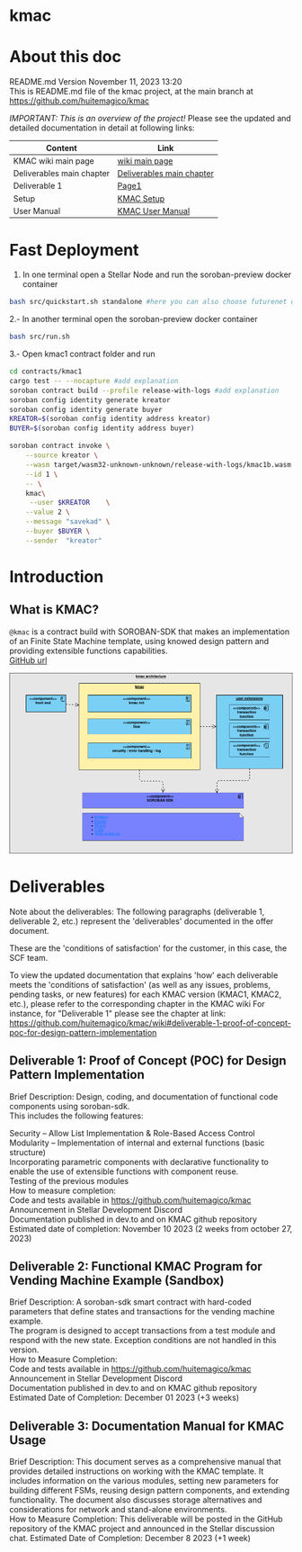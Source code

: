 # kmac
# About this doc 
README.md Version November 11, 2023 13:20<br />
This is README.md file of the kmac project, at the main branch at https://github.com/huitemagico/kmac

 *IMPORTANT: This is an overview of the project!*
Please see the updated and detailed documentation in detail at following links:


| Content| Link |
| --- | --- |
| KMAC wiki main page| [wiki main page](https://github.com/huitemagico/kmac/wiki) |
| Deliverables main chapter| [Deliverables main chapter ](https://github.com/huitemagico/kmac/wiki#deliverables) |
| Deliverable 1 | [Page1](https://github.com/huitemagico/kmac/wiki/KMAC-Deliverable-1) |
| Setup | [KMAC Setup](https://github.com/huitemagico/kmac/wiki/KMAC-Setup) |
| User Manual | [KMAC User Manual](https://github.com/huitemagico/kmac/wiki/KMAC-User-Manual) |

# Fast Deployment
1. In one terminal open a Stellar Node and run the soroban-preview docker container
```bash
bash src/quickstart.sh standalone #here you can also choose futurenet or testnet
```

2.- In another terminal open the soroban-preview docker container
```bash
bash src/run.sh
```
3.- Open kmac1 contract folder and run
```bash
cd contracts/kmac1
cargo test -- --nocapture #add explanation
soroban contract build --profile release-with-logs #add explanation
soroban config identity generate kreator
soroban config identity generate buyer
KREATOR=$(soroban config identity address kreator)
BUYER=$(soroban config identity address buyer)
```

```bash
soroban contract invoke \
    --source kreator \
    --wasm target/wasm32-unknown-unknown/release-with-logs/kmac1b.wasm \
    --id 1 \
    -- \
    kmac\
     --user $KREATOR    \
    --value 2 \
    --message "savekad" \
    --buyer $BUYER \
    --sender  "kreator"
```

# Introduction
 
## What is KMAC?
`@kmac` is a contract build with SOROBAN-SDK that makes an  implementation of an Finite State Machine template,  using knowed design pattern and providing extensible functions capabilities. <br />
[GitHub url](https://github.com/huitemagico/kmac)

![Kmac architecture](pictures/kmac03.vpd.png)

 
# Deliverables
Note about the deliverables: The following paragraphs (deliverable 1, deliverable 2, etc.) represent the 'deliverables' documented in the offer document. 

These are the 'conditions of satisfaction' for the customer, in this case, the SCF team.

To view the updated documentation that explains 'how' each deliverable meets the 'conditions of satisfaction' (as well as any issues, problems, pending tasks, or new features) for each KMAC version (KMAC1, KMAC2, etc.), please refer to the corresponding chapter in the KMAC wiki
For instance, for "Deliverable 1" please see the chapter at link: https://github.com/huitemagico/kmac/wiki#deliverable-1-proof-of-concept-poc-for-design-pattern-implementation


## Deliverable 1: Proof of Concept (POC) for Design Pattern Implementation

Brief Description: Design, coding, and documentation of functional code components using soroban-sdk.   <br />
This includes the following features:<br />

Security – Allow List Implementation & Role-Based Access Control <br />
Modularity – Implementation of internal and external functions (basic structure) <br />
Incorporating parametric components with declarative functionality to enable the use of extensible functions with component reuse. <br />
Testing of the previous modules <br />
How to measure completion: <br />
Code and tests available in https://github.com/huitemagico/kmac <br />
Announcement in Stellar Development Discord <br />
Documentation published in dev.to and on KMAC github repository <br />
Estimated date of completion: November 10 2023 (2 weeks from october 27, 2023) <br />

## Deliverable 2: Functional KMAC Program for Vending Machine Example (Sandbox) <br />
Brief Description: A soroban-sdk smart contract with hard-coded parameters that define states and transactions for the vending machine example. <br />
 The program is designed to accept transactions from a test module and respond with the new state. 
 Exception conditions are not handled in this version.<br />
How to Measure Completion:<br />
Code and tests available in https://github.com/huitemagico/kmac <br />
Announcement in Stellar Development Discord <br />
Documentation published in dev.to and on KMAC github repository <br />
Estimated Date of Completion: December 01 2023 (+3 weeks) <br />


## Deliverable 3: Documentation Manual for KMAC Usage
Brief Description: This document serves as a comprehensive manual that provides detailed instructions on working with the KMAC template. It <br />includes information on the various modules, setting new parameters for building different FSMs, reusing design pattern components, and extending <br />functionality. The document also discusses storage alternatives and considerations for network and stand-alone environments.<br />
How to Measure Completion: This deliverable will be posted in the GitHub repository of the KMAC project and announced in the Stellar discussion <br />chat.
Estimated Date of Completion: December 8 2023 (+1 week)<br />

